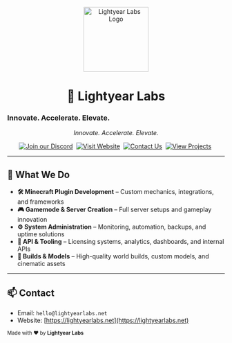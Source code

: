 <p align="center">
  <a href="https://lightyearlabs.net">
    <img src="https://www.lightyearlabs.net/logo.png" alt="Lightyear Labs Logo" width="150">
  </a>
</p>

<h1 align="center">🚀 Lightyear Labs<br><h3>Innovate. Accelerate. Elevate.</h3></h1>
<p align="center"><em>Innovate. Accelerate. Elevate.</em></p>

<p align="center">
<a href="https://discord.lightyearlabs.net"><img src="https://img.shields.io/badge/Join%20our%20Discord-5865F2?logo=discord&logoColor=white&style=for-the-badge" alt="Join our Discord"></a>&nbsp;
<a href="https://lightyearlabs.net"><img src="https://img.shields.io/badge/Visit%20Website-0A66C2?logo=google-chrome&logoColor=white&style=for-the-badge" alt="Visit Website"></a>&nbsp;
<a href="mailto:hello@lightyearlabs.net"><img src="https://img.shields.io/badge/Contact%20Us-25D366?logo=gmail&logoColor=white&style=for-the-badge" alt="Contact Us"></a>&nbsp;
<a href="https://github.com/Lightyear-Labs"><img src="https://img.shields.io/badge/View%20Projects-333333?logo=github&logoColor=white&style=for-the-badge" alt="View Projects"></a>&nbsp;
</p>

---

## 💼 What We Do

- **🛠️ Minecraft Plugin Development** – Custom mechanics, integrations, and frameworks
- **🎮 Gamemode & Server Creation** – Full server setups and gameplay innovation
- **⚙️ System Administration** – Monitoring, automation, backups, and uptime solutions
- **🧠 API & Tooling** – Licensing systems, analytics, dashboards, and internal APIs
- **🧱 Builds & Models** – High-quality world builds, custom models, and cinematic assets

---

## 📫 Contact

- Email: `hello@lightyearlabs.net`
- Website: [https://lightyearlabs.net](https://lightyearlabs.net)

<sub>Made with ❤️ by **Lightyear Labs**</sub>
